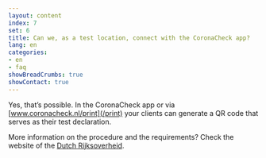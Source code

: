 ```yaml
---
layout: content
index: 7
set: 6
title: Can we, as a test location, connect with the CoronaCheck app? 
lang: en
categories:
- en
- faq
showBreadCrumbs: true
showContact: true
---
```

Yes, that’s possible. In the CoronaCheck app or via [www.coronacheck.nl/print](/print) your clients can generate a QR code that serves as their test declaration.

More information on the procedure and the requirements? Check the website of the [Dutch Rijksoverheid](https://www.rijksoverheid.nl/aansluiten-CoronaCheck).

